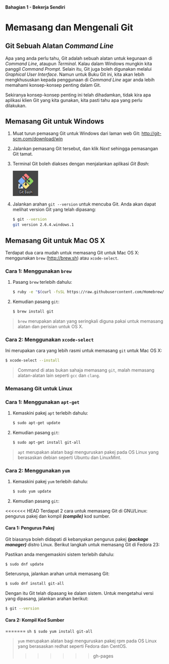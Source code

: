 #### Bahagian 1 - Bekerja Sendiri

# Memasang dan Mengenali Git

## Git Sebuah Alatan *Command Line*

Apa yang anda perlu tahu, Git adalah sebuah alatan untuk kegunaan di *Command Line*, ataupun *Terminal*. Kalau dalam Windows mungkin kita panggil *Command Prompt*. Selain itu, Git juga boleh digunakan melalui *Graphical User Interface*. Namun untuk Buku Git ini, kita akan lebih mengkhususkan kepada penggunaan di *Command Line* agar anda lebih memahami konsep-konsep penting dalam Git.

Sekiranya konsep-konsep penting ini telah dihadamkan, tidak kira apa aplikasi klien Git yang kita gunakan, kita pasti tahu apa yang perlu dilakukan.

## Memasang Git untuk Windows

1. Muat turun pemasang Git untuk Windows dari laman web Git: http://git-scm.com/download/win
2. Jalankan pemasang Git tersebut, dan klik *Next* sehingga pemasangan Git tamat.
3. Terminal Git boleh diakses dengan menjalankan aplikasi *Git Bash*:

    ![Image alt](images/git-bash-icon.png)

4. Jalankan arahan `git --version` untuk mencuba Git. Anda akan dapat melihat version Git yang telah dipasang:

    ```sh
    $ git --version
    git version 2.6.4.windows.1
    ```

## Memasang Git untuk Mac OS X

Terdapat dua cara mudah untuk memasang Git untuk Mac OS X: menggunakan `brew` (http://brew.sh) atau `xcode-select`.

### Cara 1: Menggunakan `brew`

1. Pasang `brew` terlebih dahulu:

    ```sh
    $ ruby -e "$(curl -fsSL https://raw.githubusercontent.com/Homebrew/install/master/install)"
    ```

2. Kemudian pasang `git`:

    ```sh
    $ brew install git
    ```

> `brew` merupakan alatan yang seringkali diguna pakai untuk memasang alatan dan perisian untuk OS X.

### Cara 2: Menggunakan `xcode-select`

Ini merupakan cara yang lebih rasmi untuk memasang `git` untuk Mac OS X:

```sh
$ xcode-select --install
```

> Command di atas bukan sahaja memasang `git`, malah memasang alatan-alatan lain seperti `gcc` dan `clang`.

### Memasang Git untuk Linux

### Cara 1: Menggunakan `apt-get`

1. Kemaskini pakej `apt` terlebih dahulu:

    ```sh
    $ sudo apt-get update
    ```

2. Kemudian pasang `git`:

    ```sh
    $ sudo apt-get install git-all
    ```
    
> `apt` merupakan alatan bagi menguruskan pakej pada OS Linux yang berasaskan debian seperti Ubuntu dan LinuxMint.

### Cara 2: Menggunakan `yum`

1. Kemaskini pakej `yum` terlebih dahulu:

    ```sh
    $ sudo yum update
    ```

2. Kemudian pasang `git`:

<<<<<<< HEAD
Terdapat 2 cara untuk memasang Git di GNU/Linux: pengurus pakej dan kompil ***(compile)*** kod sumber.

#### Cara 1: Pengurus Pakej

Git biasanya boleh didapati di kebanyakan pengurus pakej ***(package manager)*** distro Linux. Berikut langkah untuk memasang Git di Fedora 23:

Pastikan anda mengemaskini sistem terlebih dahulu:

```sh
$ sudo dnf update
```

Seterusnya, jalankan arahan untuk memasang Git:

```sh
$ sudo dnf install git-all
```

Dengan itu Git telah dipasang ke dalam sistem. Untuk mengetahui versi yang dipasang, jalankan arahan berikut:

```sh
$ git --version
```

#### Cara 2: Kompil Kod Sumber
=======
    ```sh
    $ sudo yum install git-all
    ```
> `yum` merupakan alatan bagi menguruskan pakej rpm pada OS Linux yang berasaskan redhat seperti Fedora dan CentOS.
>>>>>>> gh-pages
